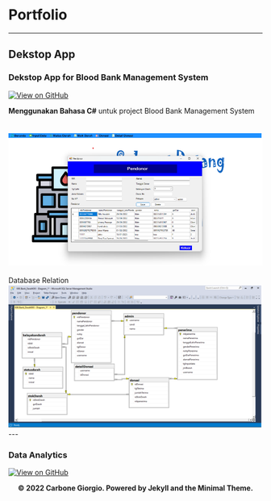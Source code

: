 # Portfolio
---

## Dekstop App

### Dekstop App for Blood Bank Management System

[![View on GitHub](https://img.shields.io/badge/GitHub-View_on_GitHub-blue?logo=GitHub)](https://github.com/kiki1289/Bank_Darah)


<div style="text-align: justify">
<b>Menggunakan Bahasa C#</b> untuk project Blood Bank Management System
<br> <br>
<br>
<center><img src="images/ss1.png"/></center>
<br> Database Relation
<br>
<center><img src="images/Database.png"/></center>
---

### Data Analytics

[![View on GitHub](https://img.shields.io/badge/GitHub-View_on_GitHub-blue?logo=GitHub)](https://github.com/kiki1289/Data-Analytics)


<div style="text-align: justify">
<b>

    
    
<center>© 2022 Carbone Giorgio. Powered by Jekyll and the Minimal Theme.</center>

